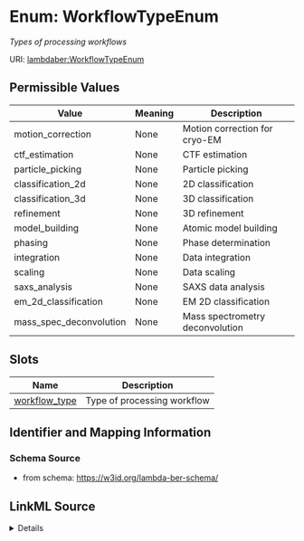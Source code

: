 # Enum: WorkflowTypeEnum 




_Types of processing workflows_



URI: [lambdaber:WorkflowTypeEnum](https://w3id.org/lambda-ber-schema/WorkflowTypeEnum)

## Permissible Values

| Value | Meaning | Description |
| --- | --- | --- |
| motion_correction | None | Motion correction for cryo-EM |
| ctf_estimation | None | CTF estimation |
| particle_picking | None | Particle picking |
| classification_2d | None | 2D classification |
| classification_3d | None | 3D classification |
| refinement | None | 3D refinement |
| model_building | None | Atomic model building |
| phasing | None | Phase determination |
| integration | None | Data integration |
| scaling | None | Data scaling |
| saxs_analysis | None | SAXS data analysis |
| em_2d_classification | None | EM 2D classification |
| mass_spec_deconvolution | None | Mass spectrometry deconvolution |




## Slots

| Name | Description |
| ---  | --- |
| [workflow_type](workflow_type.md) | Type of processing workflow |





## Identifier and Mapping Information






### Schema Source


* from schema: https://w3id.org/lambda-ber-schema/






## LinkML Source

<details>
```yaml
name: WorkflowTypeEnum
description: Types of processing workflows
from_schema: https://w3id.org/lambda-ber-schema/
rank: 1000
permissible_values:
  motion_correction:
    text: motion_correction
    description: Motion correction for cryo-EM
  ctf_estimation:
    text: ctf_estimation
    description: CTF estimation
  particle_picking:
    text: particle_picking
    description: Particle picking
  classification_2d:
    text: classification_2d
    description: 2D classification
  classification_3d:
    text: classification_3d
    description: 3D classification
  refinement:
    text: refinement
    description: 3D refinement
  model_building:
    text: model_building
    description: Atomic model building
  phasing:
    text: phasing
    description: Phase determination
  integration:
    text: integration
    description: Data integration
  scaling:
    text: scaling
    description: Data scaling
  saxs_analysis:
    text: saxs_analysis
    description: SAXS data analysis
  em_2d_classification:
    text: em_2d_classification
    description: EM 2D classification
  mass_spec_deconvolution:
    text: mass_spec_deconvolution
    description: Mass spectrometry deconvolution

```
</details>